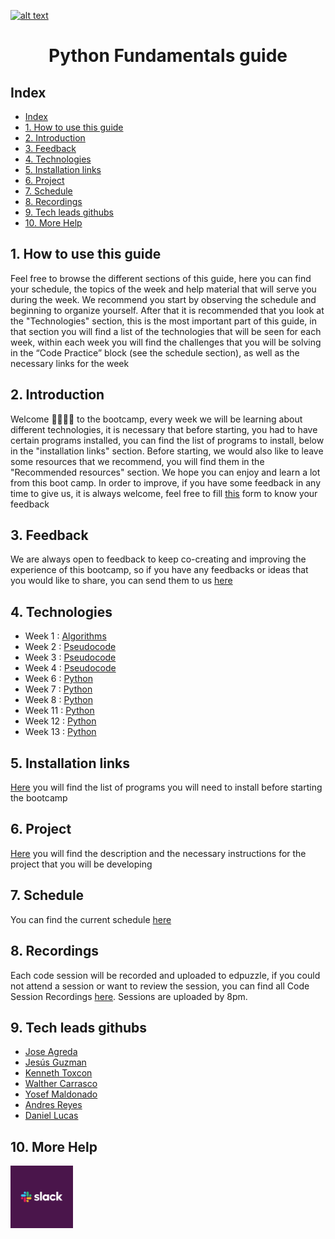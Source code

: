 <a href="https://www.core-code.io/">![alt text](https://uploads-ssl.webflow.com/5eb2f56932c3562feab232e3/5f73550d00249e7e96c9f3de_Logo.png 'corecodeio')</a>

<h1 align="center">Python Fundamentals guide</h1>

## Index

- [Index](#index)
- [1. How to use this guide](#1-how-to-use-this-guide)
- [2. Introduction](#2-introduction)
- [3. Feedback](#3-feedback)
- [4. Technologies](#4-technologies)
- [5. Installation links](#5-installation-links)
- [6. Project](#6-project)
- [7. Schedule](#7-schedule)
- [8. Recordings](#8-recordings)
- [9. Tech leads githubs](#9-tech-leads-githubs)
- [10. More Help](#10-more-help)

## 1. How to use this guide

Feel free to browse the different sections of this guide, here you can find your schedule, the topics of the week and help material that will serve you during the week. We recommend you start by observing the schedule and beginning to organize yourself. After that it is recommended that you look at the "Technologies" section, this is the most important part of this guide, in that section you will find a list of the technologies that will be seen for each week, within each week you will find the challenges that you will be solving in the “Code Practice” block (see the schedule section), as well as the necessary links for the week

## 2. Introduction

Welcome 🙋‍♂️🙋‍♀️ to the bootcamp, every week we will be learning about different technologies, it is necessary that before starting, you had to have certain programs installed, you can find the list of programs to install, below in the "installation links" section. Before starting, we would also like to leave some resources that we recommend, you will find them in the "Recommended resources" section. We hope you can enjoy and learn a lot from this boot camp.
In order to improve, if you have some feedback in any time to give us, it is always welcome, feel free to fill [this](https://aplica.typeform.com/to/ayyUbIPz) form to know your feedback

## 3. Feedback

We are always open to feedback to keep co-creating and improving the experience of this bootcamp, so if you have any feedbacks or ideas that you would like to share, you can send them to us [here](https://aplica.typeform.com/to/ayyUbIPz)

## 4. Technologies

- Week 1 : [Algorithms](src/technologies/2023/week01)
- Week 2 : [Pseudocode](src/technologies/2023/week02)
- Week 3 : [Pseudocode](src/technologies/2023/week03)
- Week 4 : [Pseudocode](src/technologies/2023/week04)
- Week 6 : [Python](src/technologies/2023/week06)
- Week 7 : [Python](src/technologies/2023/week07)
- Week 8 : [Python](src/technologies/2023/week08)
- Week 11 : [Python](src/technologies/2023/week11)
- Week 12 : [Python](src/technologies/2023/week12)
- Week 13 : [Python](src/technologies/2023/week13)

## 5. Installation links

[Here](src/installation-links) you will find the list of programs you will need to install before starting the bootcamp

## 6. Project

[Here](src/project) you will find the description and the necessary instructions for the project that you will be developing

## 7. Schedule

You can find the current schedule [here](src/schedule)

## 8. Recordings

Each code session will be recorded and uploaded to edpuzzle, if you could not attend a session or want to review the session, you can find all Code Session Recordings [here](https://edpuzzle.com/join/sannovm). Sessions are uploaded by 8pm.

## 9. Tech leads githubs

- [Jose Agreda](https://github.com/Senjo903)
- [Jesús Guzman](https://github.com/susguzman)
- [Kenneth Toxcon](https://github.com/Ktoxcon)
- [Walther Carrasco](https://github.com/wecarrasco)
- [Yosef Maldonado](https://github.com/yosefmarr)
- [Andres Reyes](https://github.com/andresryes)
- [Daniel Lucas](https://github.com/danlgz)

## 10. More Help

<img src="src/assets/contact_us/slack.png" width="100px" class="leftAlign">
